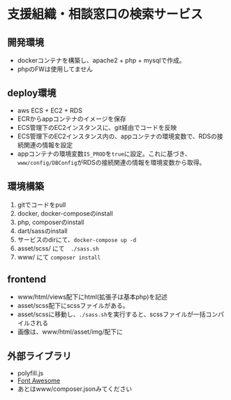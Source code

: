# 支援組織・相談窓口の検索サービス

## 開発環境
- dockerコンテナを構築し、apache2 + php + mysqlで作成。
- phpのFWは使用してません

## deploy環境
- aws ECS + EC2 + RDS
- ECRからappコンテナのイメージを保存
- ECS管理下のEC2インスタンスに、git経由でコードを反映
- ECS管理下のEC2インスタンス内の、appコンテナの環境変数で、RDSの接続関連の情報を設定
- appコンテナの環境変数```IS_PROD```を```true```に設定。これに基づき、```www/config/DBConfig```がRDSの接続関連の情報を環境変数から取得。

## 環境構築
1. gitでコードをpull
1. docker, docker-composeのinstall
1. php, composerのinstall
1. dart/sassのinstall
1. サービスのdirにて、```docker-compose up -d```
1. asset/scss/ にて　```./sass.sh```
1. www/ にて ```composer install```




## frontend
- www/html/views配下にhtml(拡張子は基本php)を記述
- asset/scss配下にscssファイルがある。
- asset/scssに移動し、```./sass.sh```を実行すると、scssファイルが一括コンパイルされる
- 画像は、www/html/asset/img/配下に

## 外部ライブラリ
- polyfill.js
- [Font Awesome](https://fontawesome.com/)
- あとはwww/composer.jsonみてください
